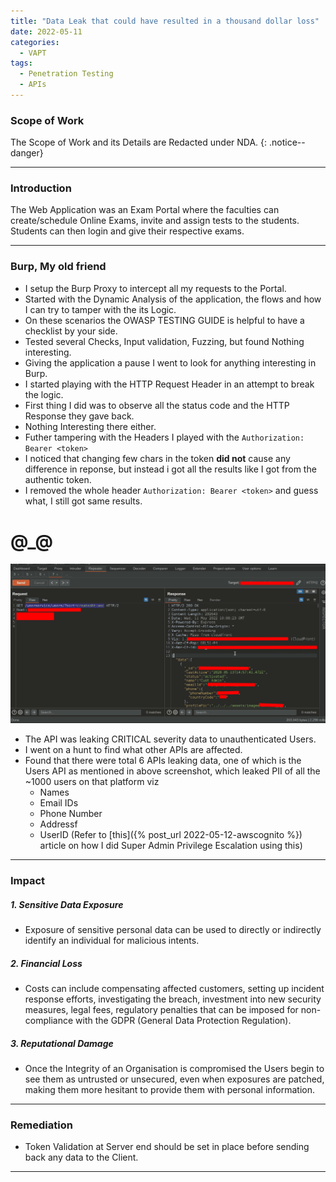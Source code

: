 ```yaml
---
title: "Data Leak that could have resulted in a thousand dollar loss"
date: 2022-05-11
categories:
  - VAPT
tags:
  - Penetration Testing
  - APIs
---
```

### Scope of Work
The Scope of Work and its Details are Redacted under NDA.
{: .notice--danger}

---
### Introduction
The Web Application was an Exam Portal where the faculties can create/schedule Online Exams, invite and assign tests to the students. Students can then login and give their respective exams.

---
### Burp, My old friend
- I setup the Burp Proxy to intercept all my requests to the Portal.
- Started with the Dynamic Analysis of the application, the flows and how I can try to tamper with the its Logic.
- On these scenarios the OWASP TESTING GUIDE is helpful to have a checklist by your side.
- Tested several Checks, Input validation, Fuzzing, but found Nothing interesting.
- Giving the application a pause I went to look for anything interesting in Burp.
- I started playing with the HTTP Request Header in an attempt to break the logic.
- First thing I did was to observe all the status code and the HTTP Response they gave back.
- Nothing Interesting there either.
- Futher tampering with the Headers I played with the `Authorization: Bearer <token>`
- I noticed that changing few chars in the token **did not** cause any difference in reponse, but instead i got all the results like I got from the authentic token.
- I removed the whole header `Authorization: Bearer <token>` and guess what, I still got same results.
# @_@ 

![burp](/assets/images/poc/leakyapi.png)

- The API was leaking CRITICAL severity data to unauthenticated Users.
- I went on a hunt to find what other APIs are affected. 
- Found that there were total 6 APIs leaking data, one of which is the Users API as mentioned in above screenshot, which leaked PII of all the ~1000 users on that platform viz 
  - Names
  - Email IDs
  - Phone Number
  - Addressf
  - UserID (Refer to [this]({% post_url 2022-05-12-awscognito %}) article on how I did Super Admin Privilege Escalation using this)

---
### Impact
##### 1. Sensitive Data Exposure
  - Exposure of sensitive personal data can be used to directly or indirectly identify an individual for malicious intents.

##### 2. Financial Loss
  - Costs can include compensating affected customers, setting up incident response efforts, investigating the breach, investment into new security measures, legal fees, regulatory penalties that can be imposed for non-compliance with the GDPR (General Data Protection Regulation). 

##### 3. Reputational Damage
  - Once the Integrity of an Organisation is compromised the Users begin to see them as untrusted or unsecured, even when exposures are patched, making them more hesitant to provide them with personal information.

  ---

### Remediation
  - Token Validation at Server end should be set in place before sending back any data to the Client.


  ---